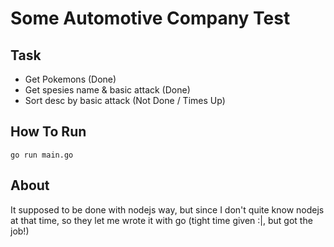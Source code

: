 # Some Automotive Company Test

## Task

- Get Pokemons (Done)
- Get spesies name & basic attack (Done)
- Sort desc by basic attack (Not Done / Times Up)

## How To Run
`go run main.go`

## About
It supposed to be done with nodejs way, but since I don't quite know nodejs at that time, so they let me wrote it with go (tight time given :|, but got the job!)
